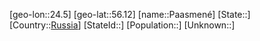 ﻿---
location: [56.12,24.5]
type: City
tags:
- geo/City


SpocWebEntityId: 33206
isDeleted: false
confidential: public

---
[geo-lon::24.5]
[geo-lat::56.12]
[name::Paasmené]
[State::]
[Country::[Russia](geo/Continent/Europe/Russia.md)]
[StateId::]
[Population::]
[Unknown::]

